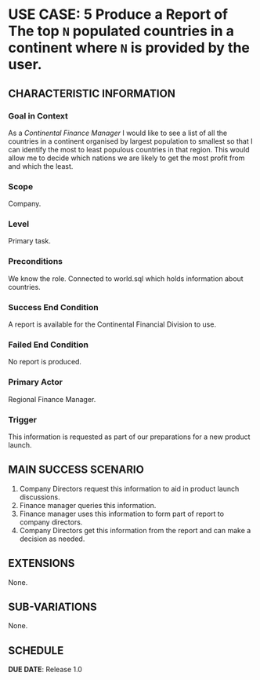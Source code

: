 # USE CASE: 5 Produce a Report of The top `N` populated countries in a continent where `N` is provided by the user.

## CHARACTERISTIC INFORMATION

### Goal in Context

As a *Continental Finance Manager* I would like to see a list of all the countries in a continent organised by largest population to smallest so that I can identify the most to least populous countries in that region. This would allow me to decide which nations we are likely to get the most profit from and which the least.

### Scope

Company.

### Level

Primary task.

### Preconditions

We know the role.  Connected to world.sql which holds information about countries.

### Success End Condition

A report is available for the Continental Financial Division to use.

### Failed End Condition

No report is produced.

### Primary Actor

Regional Finance Manager.

### Trigger

This information is requested as part of our preparations for a new product launch.

## MAIN SUCCESS SCENARIO

1. Company Directors request this information to aid in product launch discussions.
2. Finance manager queries this information.
3. Finance manager uses this information to form part of report to company directors.
4. Company Directors get this information from the report and can make a decision as needed.

## EXTENSIONS
None.

## SUB-VARIATIONS

None.

## SCHEDULE

**DUE DATE**: Release 1.0